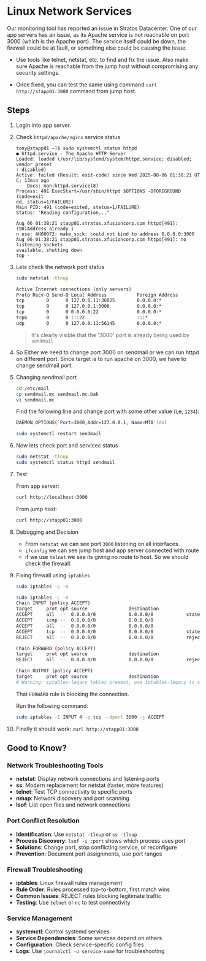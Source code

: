 # Linux Network Services

Our monitoring tool has reported an issue in Stratos Datacenter. One of our app servers has an issue, as its Apache service is not reachable on port 3000 (which is the Apache port). The service itself could be down, the firewall could be at fault, or something else could be causing the issue.

- Use tools like telnet, netstat, etc. to find and fix the issue. Also make sure Apache is reachable from the jump host without compromising any security settings.

- Once fixed, you can test the same using command `curl http://stapp01:3000` command from jump host.

## Steps

1. Login into app server.
2. Check `httpd/apache/nginx` service status

    ```shell
    tony@stapp01 ~]$ sudo systemctl status httpd
    ● httpd.service - The Apache HTTP Server
    Loaded: loaded (/usr/lib/systemd/system/httpd.service; disabled; vendor preset
    : disabled)
    Active: failed (Result: exit-code) since Wed 2025-08-06 01:38:21 UT
    C; 13min ago
        Docs: man:httpd.service(8)
    Process: 491 ExecStart=/usr/sbin/httpd $OPTIONS -DFOREGROUND (code=exit
    ed, status=1/FAILURE)
    Main PID: 491 (code=exited, status=1/FAILURE)
    Status: "Reading configuration..."

    Aug 06 01:38:21 stapp01.stratos.xfusioncorp.com httpd[491]: (98)Address already i
    n use: AH00072: make_sock: could not bind to address 0.0.0.0:3000
    Aug 06 01:38:21 stapp01.stratos.xfusioncorp.com httpd[491]: no listening sockets 
    available, shutting down
    top -
    ```

3. Lets check the network port status

    ```sh
    sudo netstat -tlnup
    ```

    ```txt
    Active Internet connections (only servers)
    Proto Recv-Q Send-Q Local Address           Foreign Address         State       PID/Program name    
    tcp        0      0 127.0.0.11:36025        0.0.0.0:*               LISTEN      -                   
    tcp        0      0 127.0.0.1:3000          0.0.0.0:*               LISTEN      430/sendmail: accep 
    tcp        0      0 0.0.0.0:22              0.0.0.0:*               LISTEN      298/sshd            
    tcp6       0      0 :::22                   :::*                    LISTEN      298/sshd            
    udp        0      0 127.0.0.11:56145        0.0.0.0:*                           -                   
    ```

    > It's clearly visible that the '3000' port is already being used by `sendmail`

4. So Either we need to change port 3000 on sendmail or we can run httpd on different port. Since target is to run apache on 3000, we have to change sendmail port.

5. Changing sendmail port

    ```sh
    cd /etc/mail
    cp sendmail.mc sendmail.mc.bak
    vi sendmail.mc
    ```

    Find the following line and change port with some other value (i,e; `1234`):

    ```sh
    DAEMON_OPTIONS(`Port=3000,Addr=127.0.0.1, Name=MTA')dnl
    ```

    ```sh
    sudo systemctl restart sendmail
    ```

6. Now lets check port and servicec status

    ```sh
    sudo netstat -tlnup
    sudo systemctl status httpd sendmail
    ```

7. Test

    From app server:

    ```sh
    curl http://localhost:3000
    ```

    From jump host:

    ```sh
    curl http://stapp01:3000
    ```

8. Debugging and Decision
    - From `netstat` we can see port `3000` listening on all interfaces.
    - `ifconfig` we can see jump host and app server connected with route
    - if we use `telnet` we see its giving no route to host.
    So we should check the firewall.

9. Fixing firewall using `iptables`

    ```sh
    sudo iptables -L -n
    ```

    ```bash
    sudo iptables -L -n
    Chain INPUT (policy ACCEPT)
    target     prot opt source               destination         
    ACCEPT     all  --  0.0.0.0/0            0.0.0.0/0            state RELATED,ESTABLISHED
    ACCEPT     icmp --  0.0.0.0/0            0.0.0.0/0           
    ACCEPT     all  --  0.0.0.0/0            0.0.0.0/0           
    ACCEPT     tcp  --  0.0.0.0/0            0.0.0.0/0            state NEW tcp dpt:22
    REJECT     all  --  0.0.0.0/0            0.0.0.0/0            reject-with icmp-host-prohibited

    Chain FORWARD (policy ACCEPT)
    target     prot opt source               destination         
    REJECT     all  --  0.0.0.0/0            0.0.0.0/0            reject-with icmp-host-prohibited

    Chain OUTPUT (policy ACCEPT)
    target     prot opt source               destination         
    # Warning: iptables-legacy tables present, use iptables-legacy to see them
    ```

    That `FORWARD` rule is blocking the connection.

    Run the following command:

    ```sh
    sudo iptables -I INPUT 4 -p tcp --dport 3000 -j ACCEPT
    ```

10. Finally it should work: `curl http://stapp01:3000`

## Good to Know?

### Network Troubleshooting Tools

- **netstat**: Display network connections and listening ports
- **ss**: Modern replacement for netstat (faster, more features)
- **telnet**: Test TCP connectivity to specific ports
- **nmap**: Network discovery and port scanning
- **lsof**: List open files and network connections

### Port Conflict Resolution

- **Identification**: Use `netstat -tlnup` or `ss -tlnup`
- **Process Discovery**: `lsof -i :port` shows which process uses port
- **Solutions**: Change port, stop conflicting service, or reconfigure
- **Prevention**: Document port assignments, use port ranges

### Firewall Troubleshooting

- **iptables**: Linux firewall rules management
- **Rule Order**: Rules processed top-to-bottom, first match wins
- **Common Issues**: REJECT rules blocking legitimate traffic
- **Testing**: Use `telnet` or `nc` to test connectivity

### Service Management

- **systemctl**: Control systemd services
- **Service Dependencies**: Some services depend on others
- **Configuration**: Check service-specific config files
- **Logs**: Use `journalctl -u service-name` for troubleshooting
